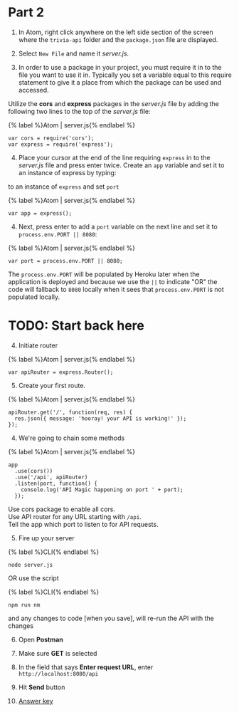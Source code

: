 # Part 2

1. In Atom, right click anywhere on the left side section of the screen where the `trivia-api` folder and the `package.json` file are displayed. 

2. Select `New File` and name it _server.js_.

3. In order to use a package in your project, you must require it in to the file you want to use it in. Typically you set a variable equal to this require statement to give it a place from which the package can be used and accessed.

  Utilize the **cors** and **express** packages in the _server.js_ file by adding the following two lines to the top of the _server.js_ file:

  {% label %}Atom | server.js{% endlabel %}
  ```
  var cors = require('cors');
  var express = require('express');
  ```

4. Place your cursor at the end of the line requiring `express` in to the _server.js_ file and press enter twice. Create an `app` variable and set it to an instance of express by typing: 

to an instance of `express` and set `port`

  {% label %}Atom | server.js{% endlabel %}
  ```
  var app = express();
  ```
  
4. Next, press enter to add a `port` variable on the next line and set it to `process.env.PORT || 8080`: 

  {% label %}Atom | server.js{% endlabel %}
  ```
  var port = process.env.PORT || 8080;
  ```
  
  The `process.env.PORT` will be populated by Heroku later when the application is deployed and because we use the `||` to indicate "OR" the code will fallback to `8080` locally when it sees that `process.env.PORT` is not populated locally.

# TODO: Start back here

4. Initiate router  

  {% label %}Atom | server.js{% endlabel %}
  ```
  var apiRouter = express.Router();
  ```

5. Create your first route.

  {% label %}Atom | server.js{% endlabel %}
  ```
  apiRouter.get('/', function(req, res) {
    res.json({ message: 'hooray! your API is working!' });
  });
  ```

4. We're going to chain some methods

  {% label %}Atom | server.js{% endlabel %}
  ```
  app
    .use(cors())
    .use('/api', apiRouter)
    .listen(port, function() {
      console.log('API Magic happening on port ' + port);
    });
  ```

  Use cors package to enable all cors.  
  Use API router for any URL starting with `/api`.  
  Tell the app which port to listen to for API requests.

5. Fire up your server

  {% label %}CLI{% endlabel %}
  ```
  node server.js
  ```

  OR use the script

  {% label %}CLI{% endlabel %}
  ```
  npm run nm
  ```

  and any changes to code [when you save], will re-run the API with the changes

6. Open **Postman**

  1. Make sure **GET** is selected

  2. In the field that says **Enter request URL**, enter `http://localhost:8080/api`

  3. Hit **Send** button

7. [Answer key](https://github.com/KansasCityWomeninTechnology/trivia-api/tree/answer-key-part-2)
